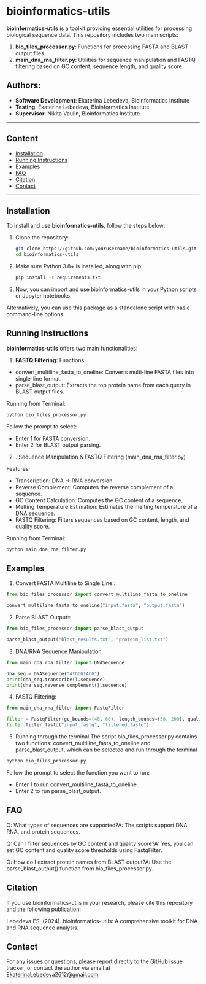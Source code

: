 # bioinformatics-utils

**bioinformatics-utils** is a toolkit providing essential utilities for processing biological sequence data. This repository includes two main scripts:
1. **bio_files_processor.py**: Functions for processing FASTA and BLAST output files.
2. **main_dna_rna_filter.py**: Utilities for sequence manipulation and FASTQ filtering based on GC content, sequence length, and quality score.


## Authors:
- **Software Development**: Ekaterina Lebedeva, Bioinformatics Institute
- **Testing**: Ekaterina Lebedeva, Bioinformatics Institute
- **Supervisor**: Nikita Vaulin, Bioinformatics Institute

---


## Content
- [Installation](#installation)
- [Running Instructions](#running-instructions)
- [Examples](#examples)
- [FAQ](#faq)
- [Citation](#citation)
- [Contact](#contact)

---

## Installation

To install and use **bioinformatics-utils**, follow the steps below:

1. Clone the repository:
   ```bash
   git clone https://github.com/yourusername/bioinformatics-utils.git
   cd bioinformatics-utils
   ```

2. Make sure Python 3.8+ is installed, along with pip:
    ```bash
    pip install -r requirements.txt
    ```

3. Now, you can import and use bioinformatics-utils in your Python scripts or Jupyter notebooks.

Alternatively, you can use this package as a standalone script with basic command-line options.

## Running Instructions
**bioinformatics-utils** offers two main functionalities:

1. **FASTQ Filtering:**
Functions:

- convert_multiline_fasta_to_oneline: Converts multi-line FASTA files into single-line format.
- parse_blast_output: Extracts the top protein name from each query in BLAST output files.

Running from Terminal:
```bash
python bio_files_processor.py
```

Follow the prompt to select:

- Enter 1 for FASTA conversion.
- Enter 2 for BLAST output parsing.

2. . Sequence Manipulation & FASTQ Filtering (main_dna_rna_filter.py)

Features:

- Transcription: DNA → RNA conversion.
- Reverse Complement: Computes the reverse complement of a sequence.
- GC Content Calculation: Computes the GC content of a sequence.
- Melting Temperature Estimation: Estimates the melting temperature of a DNA sequence.
- FASTQ Filtering: Filters sequences based on GC content, length, and quality score.

Running from Terminal:
```bash
python main_dna_rna_filter.py
```

## Examples

1. Convert FASTA Multiline to Single Line::

```python
from bio_files_processor import convert_multiline_fasta_to_oneline

convert_multiline_fasta_to_oneline("input.fasta", "output.fasta")
```

2. Parse BLAST Output::

```python
from bio_files_processor import parse_blast_output

parse_blast_output("blast_results.txt", "protein_list.txt")  
```

3. DNA/RNA Sequence Manipulation:

```python
from main_dna_rna_filter import DNASequence

dna_seq = DNASequence("ATGCGTACG")
print(dna_seq.transcribe().sequence) 
print(dna_seq.reverse_complement().sequence) 
```

4. FASTQ Filtering:

```python
from main_dna_rna_filter import FastqFilter

filter = FastqFilter(gc_bounds=(40, 60), length_bounds=(50, 200), quality_threshold=30)
filter.filter_fastq("input.fastq", "filtered.fastq")
```
5. Running through the terminal
The script bio_files_processor.py contains two functions: convert_multiline_fasta_to_oneline and parse_blast_output, which can be selected and run through the terminal

```bash
python bio_files_processor.py
```
Follow the prompt to select the function you want to run:

- Enter 1 to run convert_multiline_fasta_to_oneline.
- Enter 2 to run parse_blast_output.


## FAQ
Q: What types of sequences are supported?A: The scripts support DNA, RNA, and protein sequences.

Q: Can I filter sequences by GC content and quality score?A: Yes, you can set GC content and quality score thresholds using FastqFilter.

Q: How do I extract protein names from BLAST output?A: Use the parse_blast_output() function from bio_files_processor.py.


## Citation
If you use bioinformatics-utils in your research, please cite this repository and the following publication:

Lebedeva ES, (2024). bioinformatics-utils: A comprehensive toolkit for DNA and RNA sequence analysis.

## Contact

For any issues or questions, please report directly to the GitHub issue tracker, or contact the author via email at EkaterinaLebedeva2612@gmail.com.
